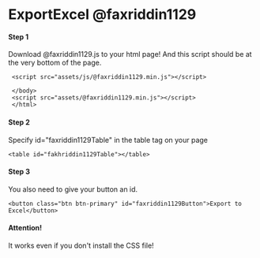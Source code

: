 # ExportExcel @faxriddin1129


#### Step 1
Download @faxriddin1129.js to your html page! And this script should be at the very bottom of the page.

```
 <script src="assets/js/@faxriddin1129.min.js"></script>
 ```
 
```
 </body>
 <script src="assets/@faxriddin1129.min.js"></script>
 </html>
 ```

#### Step 2
 Specify id="faxriddin1129Table" in the table tag on your page

```
<table id="fakhriddin1129Table"></table>
```

#### Step 3
You also need to give your button an id.

```
<button class="btn btn-primary" id="faxriddin1129Button">Export to Excel</button>

```

#### Attention!

It works even if you don't install the CSS file!
